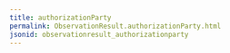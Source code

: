 ```yaml
---
title: authorizationParty
permalink: ObservationResult.authorizationParty.html
jsonid: observationresult_authorizationparty
---
```

